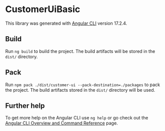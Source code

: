 # CustomerUiBasic

This library was generated with [Angular CLI](https://github.com/angular/angular-cli) version 17.2.4.

## Build

Run `ng build` to build the project. The build artifacts will be stored in the `dist/` directory.

## Pack

Run `npm pack ./dist/customer-ui --pack-destination=./packages` to pack the project. The build artifacts stored in the `dist/` directory will be used.

## Further help

To get more help on the Angular CLI use `ng help` or go check out the [Angular CLI Overview and Command Reference](https://angular.io/cli) page.

